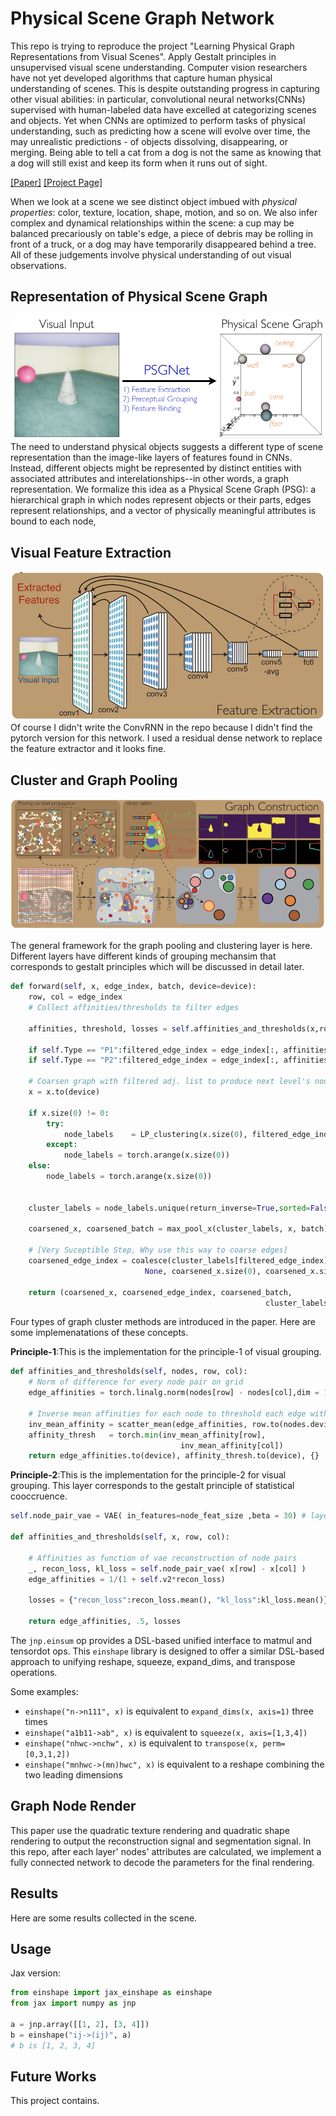 # Physical Scene Graph Network
This repo is trying to reproduce the project "Learning Physical Graph Representations from Visual Scenes". Apply Gestalt principles in unsupervised 
visual scene understanding.
Computer vision researchers have not yet developed algorithms that capture human physical understanding of scenes. This is despite outstanding progress in capturing other visual abilities: in particular, convolutional neural networks(CNNs) supervised with human-labeled data have excelled at categorizing scenes and objects. Yet when CNNs are optimized to perform tasks of physical understanding, such as predicting how a scene will evolve over time, the may unrealistic predictions - of objects dissolving, disappearing, or merging. Being able to tell a cat from a dog is not the same as knowing that a dog will still exist and keep its form when it runs out of sight.

[[Paper]](https://arxiv.org/pdf/1904.11694.pdf)
[[Project Page]](https://sites.google.com/view/neural-logic-machines)

When we look at a scene we see distinct object imbued with *physical properties*: color, texture, location, shape, motion, and so on. We also infer complex and dynamical relationships within the scene: a cup may be balanced precariously on table's edge, a piece of debris may be rolling in front of a truck, or a dog may have temporarily disappeared behind a tree. All of these judgements involve physical understanding of out visual observations.

## Representation of Physical Scene Graph
![PhysicalSceneGraph](/src/PSGs.jpg)
The need to understand physical objects suggests a different type of scene representation than the image-like layers of features found in CNNs. Instead, different objects might be represented by distinct entities with associated attributes and interelationships--in other words, a graph representation. We formalize this idea as a Physical Scene Graph (PSG): a hierarchical graph in which nodes represent objects or their parts, edges represent relationships, and a vector of physically meaningful attributes is bound to each node,
## Visual Feature Extraction
![](src/ConvRNN.jpg)
Of course I didn't write the ConvRNN in the repo because I didn't find the pytorch version for this network. I used a residual dense network to replace the feature extractor and it looks fine.

## Cluster and Graph Pooling
![](src/GraphConstruction.jpg)

The general framework for the graph pooling and clustering layer is here. Different layers have different kinds of grouping mechansim that corresponds to gestalt principles which will be discussed in detail later.

```py
def forward(self, x, edge_index, batch, device=device):
    row, col = edge_index
    # Collect affinities/thresholds to filter edges 

    affinities, threshold, losses = self.affinities_and_thresholds(x,row,col)

    if self.Type == "P1":filtered_edge_index = edge_index[:, affinities <= threshold]
    if self.Type == "P2":filtered_edge_index = edge_index[:, affinities >= threshold]
            
    # Coarsen graph with filtered adj. list to produce next level's nodes
    x = x.to(device)

    if x.size(0) != 0:
        try:
            node_labels    = LP_clustering(x.size(0), filtered_edge_index, 40).to(device)
        except:
            node_labels = torch.arange(x.size(0))
    else:
        node_labels = torch.arange(x.size(0))
        

    cluster_labels = node_labels.unique(return_inverse=True,sorted=False)[1].to(device)

    coarsened_x, coarsened_batch = max_pool_x(cluster_labels, x, batch)

    # [Very Suceptible Step, Why use this way to coarse edges]
    coarsened_edge_index = coalesce(cluster_labels[filtered_edge_index],
                              None, coarsened_x.size(0), coarsened_x.size(0))[0]

    return (coarsened_x, coarsened_edge_index, coarsened_batch,
                                                         cluster_labels, losses)
```


Four types of graph cluster methods are introduced in the paper. Here are some implemenatations of these concepts.

**Principle-1**:This is the implementation for the principle-1 of visual grouping. 
```py
def affinities_and_thresholds(self, nodes, row, col):
    # Norm of difference for every node pair on grid
    edge_affinities = torch.linalg.norm(nodes[row] - nodes[col],dim = 1) 

    # Inverse mean affinities for each node to threshold each edge with
    inv_mean_affinity = scatter_mean(edge_affinities, row.to(nodes.device))
    affinity_thresh   = torch.min(inv_mean_affinity[row],
                                      inv_mean_affinity[col])
    return edge_affinities.to(device), affinity_thresh.to(device), {}
```

**Principle-2**:This is the implementation for the principle-2 for visual grouping. This layer corresponds to the gestalt principle of statistical cooccruence.
```py
self.node_pair_vae = VAE( in_features=node_feat_size ,beta = 30) # layer specified

def affinities_and_thresholds(self, x, row, col):

    # Affinities as function of vae reconstruction of node pairs
    _, recon_loss, kl_loss = self.node_pair_vae( x[row] - x[col] )
    edge_affinities = 1/(1 + self.v2*recon_loss)

    losses = {"recon_loss":recon_loss.mean(), "kl_loss":kl_loss.mean()}

    return edge_affinities, .5, losses
```

The `jnp.einsum` op provides a DSL-based unified interface to matmul and
tensordot ops.
This `einshape` library is designed to offer a similar DSL-based approach
to unifying reshape, squeeze, expand_dims, and transpose operations.

Some examples:

* `einshape("n->n111", x)` is equivalent to `expand_dims(x, axis=1)` three times
* `einshape("a1b11->ab", x)` is equivalent to `squeeze(x, axis=[1,3,4])`
* `einshape("nhwc->nchw", x)` is equivalent to `transpose(x, perm=[0,3,1,2])`
* `einshape("mnhwc->(mn)hwc", x)` is equivalent to a reshape combining
  the two leading dimensions

## Graph Node Render
This paper use the quadratic texture rendering and quadratic shape rendering to output the reconstruction signal and segmentation signal. In this repo, after each layer' nodes' attributes are calculated, we implement a fully connected network to decode the parameters for the final rendering.

## Results
Here are some results collected in the scene.

## Usage

Jax version:

```py
from einshape import jax_einshape as einshape
from jax import numpy as jnp

a = jnp.array([[1, 2], [3, 4]])
b = einshape("ij->(ij)", a)
# b is [1, 2, 3, 4]
```

## Future Works
This project contains.
